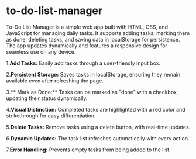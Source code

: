 # to-do-list-manager
To-Do List Manager is a simple web app built with HTML, CSS, and JavaScript for managing daily tasks. It supports adding tasks, marking them as done, deleting tasks, and saving data in localStorage for persistence. The app updates dynamically and features a responsive design for seamless use on any device.


1.**Add Tasks:**
Easily add tasks through a user-friendly input box.

2.**Persistent Storage:**
Saves tasks in localStorage, ensuring they remain available even after refreshing the page.

3.** Mark as Done:**
Tasks can be marked as "done" with a checkbox, updating their status dynamically.

4.**Visual Distinction:**
Completed tasks are highlighted with a red color and strikethrough for easy differentiation.

5.**Delete Tasks:**
Remove tasks using a delete button, with real-time updates.

6.**Dynamic Updates:**
The task list refreshes automatically with every action.

7.**Error Handling:**
Prevents empty tasks from being added to the list.
